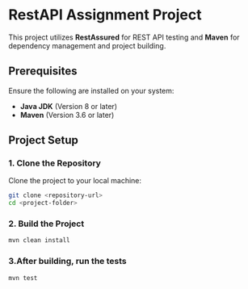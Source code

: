 # RestAPI Assignment Project

This project utilizes **RestAssured** for REST API testing and **Maven** for dependency management and project building.

## Prerequisites

Ensure the following are installed on your system:

- **Java JDK** (Version 8 or later)
- **Maven** (Version 3.6 or later)

## Project Setup

### 1. Clone the Repository

Clone the project to your local machine:

```bash
git clone <repository-url>
cd <project-folder>
```

### 2. Build the Project
```bash
mvn clean install
```
### 3.After building, run the tests
```bash
mvn test
```



